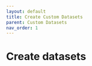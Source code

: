 ```yaml
---
layout: default
title: Create Custom Datasets
parent: Custom Datasets
nav_order: 1
---
```


# Create datasets

